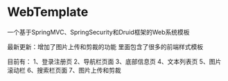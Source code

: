 # WebTemplate
一个基于SpringMVC、SpringSecurity和Druid框架的Web系统模板

最新更新：增加了图片上传和剪裁的功能
里面包含了很多的前端样式模板

目前有：
1、登录注册页
2、导航栏页面
3、底部信息页
4、文本列表页
5、图片滚动栏
6、搜索栏页面
7、图片上传和剪裁